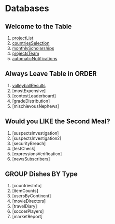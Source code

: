 # Databases

## Welcome to the Table 
1. [projectList](https://github.com/nfree2bee/CodeSignal-Databases/blob/master/Welcome%20to%20the%20table/projectList.sql)
2. [countriesSelection](https://github.com/nfree2bee/CodeSignal-Databases/blob/master/Welcome%20to%20the%20table/countriesSelection.sql)
3. [monthlyScholarships](https://github.com/nfree2bee/CodeSignal-Databases/blob/master/Welcome%20to%20the%20table/monthlyScholarships.sql)
4. [projectsTeam](https://github.com/nfree2bee/CodeSignal-Databases/blob/master/Welcome%20to%20the%20table/projectsTeam.sql)
5. [automaticNotifications](https://github.com/nfree2bee/CodeSignal-Databases/blob/master/Welcome%20to%20the%20table/automaticNotifications.sql)

## Always Leave Table in ORDER
1. [volleyballResults](https://github.com/nfree2bee/CodeSignal-Databases/blob/master/Always%20Leave%20Table%20in%20ORDER/volleyballResults.sql)
2. [mostExpensive]
3. [contestLeaderboard]
4. [gradeDistribution]
5. [mischievousNephews]

## Would you LIKE the Second Meal?
1. [suspectsInvestigation]
2. [suspectsInvestigation2]
3. [securityBreach]
4. [testCheck]
5. [expressionsVerification]
6. [newsSubscribers]

## GROUP Dishes BY Type
1. [countriesInfo]
2. [itemCounts]
3. [usersByContinent]
4. [movieDirectors]
5. [travelDiary]
6. [soccerPlayers]
7. [marketReport]

